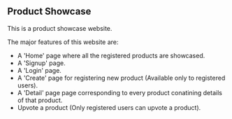 ## Product Showcase
This is a product showcase website.

The major features of this website are:
* A 'Home' page where all the registered products are showcased.
* A 'Signup' page.
* A 'Login' page.
* A 'Create' page for registering new product (Available only to registered users).
* A 'Detail' page page corresponding to every product conatining details of that product.
* Upvote a product (Only registered users can upvote a product).
